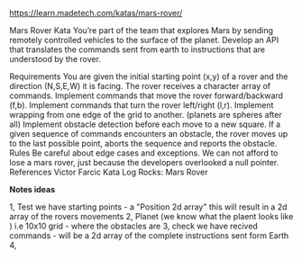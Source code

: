 https://learn.madetech.com/katas/mars-rover/

Mars Rover Kata
You’re part of the team that explores Mars by sending remotely controlled vehicles to the surface of the planet. Develop an API that translates the commands sent from earth to instructions that are understood by the rover.

Requirements
You are given the initial starting point (x,y) of a rover and the direction (N,S,E,W) it is facing.
The rover receives a character array of commands.
Implement commands that move the rover forward/backward (f,b).
Implement commands that turn the rover left/right (l,r).
Implement wrapping from one edge of the grid to another. (planets are spheres after all)
Implement obstacle detection before each move to a new square. If a given sequence of commands encounters an obstacle, the rover moves up to the last possible point, aborts the sequence and reports the obstacle.
Rules
Be careful about edge cases and exceptions. We can not afford to lose a mars rover, just because the developers overlooked a null pointer.
References
Victor Farcic
Kata Log Rocks: Mars Rover


**Notes ideas**

1, Test we have starting points - a "Position 2d array" this will result in a 2d array of the rovers movements
2, Planet (we know what the plaent looks like ) i.e 10x10 grid  - where the obstacles are
3, check we have recived commands - will be a 2d array of the complete instructions sent form Earth 
4,



